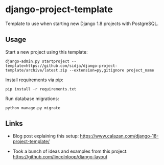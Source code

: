 # django-project-template

Template to use when starting new Django 1.8 projects with PostgreSQL.

## Usage

Start a new project using this template:

```
django-admin.py startproject --template=https://github.com/sidja/django-project-template/archive/latest.zip --extension=py,gitignore project_name
```

Install requirements via pip:

```
pip install -r requirements.txt
```

Run database migrations:

```
python manage.py migrate
```

## Links

- Blog post explaining this setup: https://www.calazan.com/django-18-project-template/

- Took a bunch of ideas and examples from this project: https://github.com/lincolnloop/django-layout